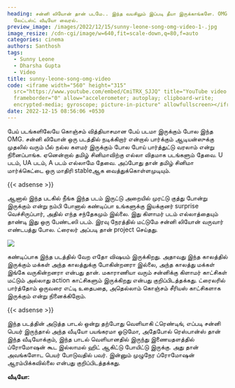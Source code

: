```yaml
---
heading: சன்னி லியோன் தான் படமே.. இந்த வயசிலும் இப்படி தீயா இருக்காங்களே. OMG
  லேட்டஸ்ட் வீடியோ வைரல்.
preview_image: /images/2022/12/15/sunny-leone-song-omg-video-1-.jpg
image_resize: /cdn-cgi/image/w=640,fit=scale-down,q=80,f=auto
categories: cinema
authors: Santhosh
tags:
  - Sunny Leone
  - Dharsha Gupta
  - Video
title: sunny-leone-song-omg-video
code: <iframe width="560" height="315"
  src="https://www.youtube.com/embed/CmiTRX_SJJQ" title="YouTube video player"
  frameborder="0" allow="accelerometer; autoplay; clipboard-write;
  encrypted-media; gyroscope; picture-in-picture" allowfullscreen></iframe>
date: 2022-12-15 08:56:06 +0530
---
```



பேய் படங்களிலேயே கொஞ்சம் வித்தியாசமான பேய் படமா இருக்கும் போல இந்த OMG. சன்னி லியோன் ஒரு படத்தில் நடிக்கிறார் என்றால் பார்க்கும் ஆடியன்ஸுக்கு முதலில் வரும் பீல் நல்ல களமர் இருக்கும் போல போய் பார்த்துட்டு வரலாம் என்று நினைப்பாங்க. ஏனென்றால் தமிழ் சினிமாவிற்கு எல்லா விதமாக படங்களும் தேவை. U படம், UA படம், A படம் எல்லாமே தேவை. அப்போது தான் தமிழ் சினிமா மார்க்கெட்டை ஒரு மாதிரி stableஆக வைத்துக்கொள்ளமுடியும்.

{{< adsense >}}

ஆனால் இந்த படகில் நீங்க இந்த படம் இருட்டு அறையில் முரட்டு குத்து போன்று இருக்கும் என்று நம்பி போனால் கண்டிப்பா உங்களுக்கு இயக்குனர் surprise வெச்சிருப்பார், அதில் எந்த சந்தேகமும் இல்லை. இது கிளாமர் படம் எல்லாத்தையும் தாண்டி இது ஒரு பேண்டஸி படம். இரவு நேரத்தில் மட்டுமே சன்னி லியோன் வருவார் எண்டபத்து போல. ட்ரைலர் அப்படி தான் project செய்தது.

![](/images/2022/12/15/sunny-leone-song-omg-video-2-.jpg)

கண்டிப்பாக இந்த படத்தில் வேற எதோ விஷயம் இருக்கிறது. அதாவது இந்த காலத்தில் இருக்கும் மக்கள் அந்த காலத்துக்கு போகின்றனரா இல்லை, அந்த காலத்து மக்கள் இங்கே வருகின்றனரா என்பது தான். மகாராணியா வரும் சன்னிக்கு கிளாமர் காட்சிகள் மட்டும் அல்லாது action காட்சிகளும் இருக்கிறது என்பது குறிப்பிடத்தக்கது. ட்ரைலரில் பார்த்தோம் ஒருவரை எட்டி உதைபதை, அதெல்லாம் கொஞ்சம் சீரியஸ் காட்சிகளாக இருக்கும் என்று நினைக்கிறோம்.

{{< adsense >}}

இந்த படத்தின் அடுத்த பாடல் ஒன்று தற்போது வெளியாகி ட்ரெண்டிங், எப்படி சன்னி பெயர் இருந்தால் அந்த வீடியோ பயங்கரமா ஓடுமோ, அதேபோல் ரெஸ்பான்ஸ் தான் இந்த வீடியோக்கும், இந்த பாடல் வெளியானதில் இருந்து  இணையதளத்தில் ப்ரோமோஷன் கூட இல்லாமல் ஹிட் ஆகிட்டு போயிட்டு இருக்கு. அது தான் அவங்களோட பெயர் போடுவதில் பவர். இன்னும் முழுநேர ப்ரோமோஷன் ஆரம்பிக்கவில்லை என்பது குறிப்பிடத்தக்கது.  

**வீடியோ:**